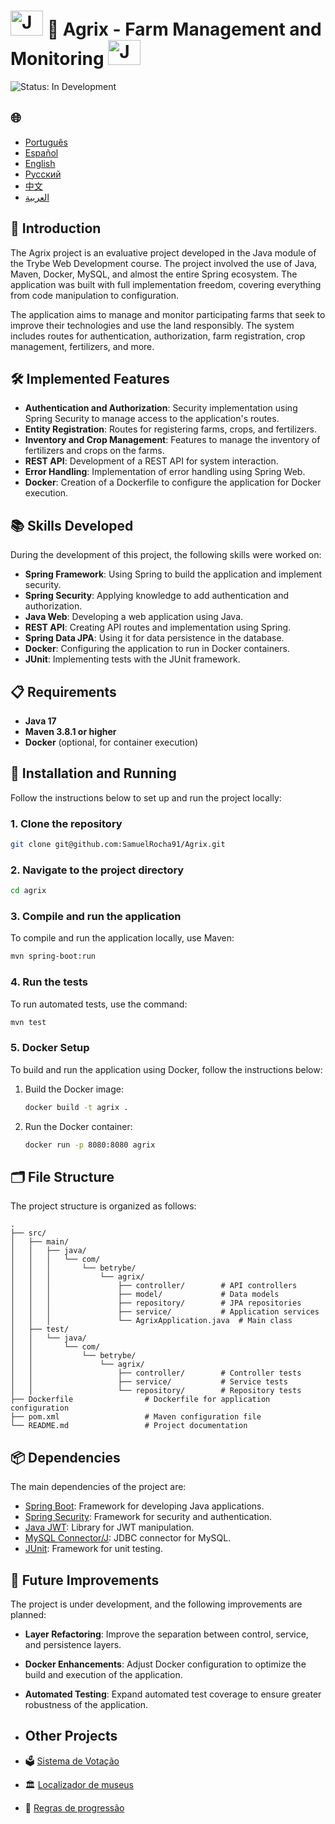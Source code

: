# <img src="https://blog.geekhunter.com.br/wp-content/uploads/2020/07/pngwing.com_.png" alt="Java Projects Logo" width="52" height="40" /> 🌱 Agrix - Farm Management and Monitoring <img src="https://blog.geekhunter.com.br/wp-content/uploads/2020/07/pngwing.com_.png" alt="Java Projects Logo" width="52" height="40" />

![Status: In Development](https://img.shields.io/badge/status-in%20development-yellow)

<h2>🌐</h2>
<ul>
  <li><a href="https://github.com/SamuelRocha91/Agrix" target="_blank">Português</a></li>
  <li><a href="https://github.com/SamuelRocha91/Agrix/blob/main/README_es.md" target="_blank">Español</a></li>
  <li><a href="https://github.com/SamuelRocha91/Agrix/blob/main/README_en.md" target="_blank">English</a></li>
  <li><a href="https://github.com/SamuelRocha91/Agrix/blob/main/README_ru.md" target="_blank">Русский</a></li>
  <li><a href="https://github.com/SamuelRocha91/Agrix/blob/main/README_ch.md" target="_blank">中文</a></li>
  <li><a href="https://github.com/SamuelRocha91/Agrix/blob/main/README_ar.md" target="_blank">العربية</a></li>
</ul>

## 📜 Introduction

The Agrix project is an evaluative project developed in the Java module of the Trybe Web Development course. The project involved the use of Java, Maven, Docker, MySQL, and almost the entire Spring ecosystem. The application was built with full implementation freedom, covering everything from code manipulation to configuration.

The application aims to manage and monitor participating farms that seek to improve their technologies and use the land responsibly. The system includes routes for authentication, authorization, farm registration, crop management, fertilizers, and more.

## 🛠️ Implemented Features

- **Authentication and Authorization**: Security implementation using Spring Security to manage access to the application's routes.
- **Entity Registration**: Routes for registering farms, crops, and fertilizers.
- **Inventory and Crop Management**: Features to manage the inventory of fertilizers and crops on the farms.
- **REST API**: Development of a REST API for system interaction.
- **Error Handling**: Implementation of error handling using Spring Web.
- **Docker**: Creation of a Dockerfile to configure the application for Docker execution.

## 📚 Skills Developed

During the development of this project, the following skills were worked on:

- **Spring Framework**: Using Spring to build the application and implement security.
- **Spring Security**: Applying knowledge to add authentication and authorization.
- **Java Web**: Developing a web application using Java.
- **REST API**: Creating API routes and implementation using Spring.
- **Spring Data JPA**: Using it for data persistence in the database.
- **Docker**: Configuring the application to run in Docker containers.
- **JUnit**: Implementing tests with the JUnit framework.

## 📋 Requirements

- **Java 17**
- **Maven 3.8.1 or higher**
- **Docker** (optional, for container execution)

## 🔧 Installation and Running

Follow the instructions below to set up and run the project locally:

### 1. Clone the repository

```bash
git clone git@github.com:SamuelRocha91/Agrix.git
```

### 2. Navigate to the project directory

```bash
cd agrix
```

### 3. Compile and run the application

To compile and run the application locally, use Maven:

```bash
mvn spring-boot:run
```

### 4. Run the tests

To run automated tests, use the command:

```bash
mvn test
```

### 5. Docker Setup

To build and run the application using Docker, follow the instructions below:

1. Build the Docker image:

   ```bash
   docker build -t agrix .
   ```

2. Run the Docker container:

   ```bash
   docker run -p 8080:8080 agrix
   ```

## 🗂️ File Structure

The project structure is organized as follows:

```
.
├── src/
│   ├── main/
│   │   ├── java/
│   │   │   └── com/
│   │   │       └── betrybe/
│   │   │           └── agrix/
│   │   │               ├── controller/        # API controllers
│   │   │               ├── model/             # Data models
│   │   │               ├── repository/        # JPA repositories
│   │   │               ├── service/           # Application services
│   │   │               └── AgrixApplication.java  # Main class
│   ├── test/
│   │   └── java/
│   │       └── com/
│   │           └── betrybe/
│   │               └── agrix/
│   │                   ├── controller/        # Controller tests
│   │                   ├── service/           # Service tests
│   │                   └── repository/        # Repository tests
├── Dockerfile                # Dockerfile for application configuration
├── pom.xml                   # Maven configuration file
└── README.md                 # Project documentation
```

## 📦 Dependencies

The main dependencies of the project are:

- [Spring Boot](https://spring.io/projects/spring-boot): Framework for developing Java applications.
- [Spring Security](https://spring.io/projects/spring-security): Framework for security and authentication.
- [Java JWT](https://github.com/auth0/java-jwt): Library for JWT manipulation.
- [MySQL Connector/J](https://dev.mysql.com/downloads/connector/j/): JDBC connector for MySQL.
- [JUnit](https://junit.org/junit5/): Framework for unit testing.

## 🚀 Future Improvements

The project is under development, and the following improvements are planned:

- **Layer Refactoring**: Improve the separation between control, service, and persistence layers.
- **Docker Enhancements**: Adjust Docker configuration to optimize the build and execution of the application.
- **Automated Testing**: Expand automated test coverage to ensure greater robustness of the application.

- ## Other Projects

- 🗳️ [Sistema de Votação](https://github.com/SamuelRocha91/sistemaDeVotacao/blob/main/README_en.md)
- 🏛️ [Localizador de museus](https://github.com/SamuelRocha91/localizadorDeMuseus/blob/main/README_en.md)
- 📃 [Regras de progressão](https://github.com/SamuelRocha91/project_rule_of_progression/blob/main/README_en.md)
